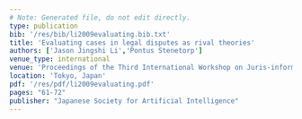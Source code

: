 ```yaml
---
# Note: Generated file, do not edit directly.
type: publication
bib: '/res/bib/li2009evaluating.bib.txt'
title: 'Evaluating cases in legal disputes as rival theories'
authors: ['Jason Jingshi Li','Pontus Stenetorp']
venue_type: international
venue: 'Proceedings of the Third International Workshop on Juris-informatics (JURISIN 2009)'
location: 'Tokyo, Japan'
pdf: '/res/pdf/li2009evaluating.pdf'
pages: "61-72"
publisher: "Japanese Society for Artificial Intelligence"
---
```

